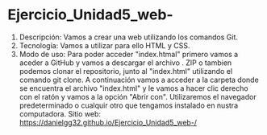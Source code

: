 # Ejercicio_Unidad5_web-
1. Descripción: Vamos a crear una web utilizando los comandos Git.
2. Tecnología: Vamos a utilizar para ello HTML y CSS.
3. Modo de uso: Para poder acceder "index.htmal" primero vamos a aceder a GitHub y vamos a descargar el archivo . ZIP o tambien podemos clonar el repositorio, junto al "index.html" utilizando el comando git clone.
A continuación vamos a acceder a la carpeta donde se encuentra el archivo "index.html" y le vamos a hacer clic derecho con el ratón y vamos a la opción "Abrir con". Utilizaremos el navegador predeterminado o cualquir otro que tengamos instalado en nustra computadora.
Sitio web: https://danielgg32.github.io/Ejercicio_Unidad5_web-/
